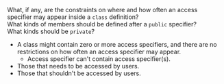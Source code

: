 What, if any, are the constraints on where and how often an access specifier may appear inside a `class` definition?<br>
What kinds of members should be defined after a `public` specifier?<br>
What kinds should be `private`?

* A class might contain zero or more access specifiers, and there are no restrictions on how often an access specifier may appear.
    * Access specifier can't contain access specifier(s).
* Those that needs to be accessed by users.
* Those that shouldn't be accessed by users.